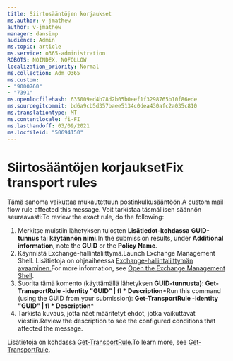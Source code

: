 ```yaml
---
title: Siirtosääntöjen korjaukset
ms.author: v-jmathew
author: v-jmathew
manager: dansimp
audience: Admin
ms.topic: article
ms.service: o365-administration
ROBOTS: NOINDEX, NOFOLLOW
localization_priority: Normal
ms.collection: Adm_O365
ms.custom:
- "9000760"
- "7391"
ms.openlocfilehash: 635009ed4b78d2b05b0eef1f3298765b10f86ede
ms.sourcegitcommit: bd6a9cb5d357baee5134c0dea430afc2a035c810
ms.translationtype: MT
ms.contentlocale: fi-FI
ms.lasthandoff: 03/09/2021
ms.locfileid: "50694150"
---
```

# <a name="fix-transport-rules"></a><span data-ttu-id="7a23b-102">Siirtosääntöjen korjaukset</span><span class="sxs-lookup"><span data-stu-id="7a23b-102">Fix transport rules</span></span>

<span data-ttu-id="7a23b-103">Tämä sanoma vaikuttaa mukautettuun postinkulkusääntöön.</span><span class="sxs-lookup"><span data-stu-id="7a23b-103">A custom mail flow rule affected this message.</span></span> <span data-ttu-id="7a23b-104">Voit tarkistaa täsmällisen säännön seuraavasti:</span><span class="sxs-lookup"><span data-stu-id="7a23b-104">To review the exact rule, do the following:</span></span>

1. <span data-ttu-id="7a23b-105">Merkitse muistiin lähetyksen tulosten **Lisätiedot-kohdassa** **GUID-tunnus** tai **käytännön nimi.**</span><span class="sxs-lookup"><span data-stu-id="7a23b-105">In the submission results, under **Additional information**, note the **GUID** or the **Policy Name**.</span></span>
2. <span data-ttu-id="7a23b-106">Käynnistä Exchange-hallintaliittymä.</span><span class="sxs-lookup"><span data-stu-id="7a23b-106">Launch Exchange Management Shell.</span></span> <span data-ttu-id="7a23b-107">Lisätietoja on ohjeaiheessa [Exchange-hallintaliittymän avaaminen.](https://go.microsoft.com/fwlink/?linkid=2101432)</span><span class="sxs-lookup"><span data-stu-id="7a23b-107">For more information, see [Open the Exchange Management Shell](https://go.microsoft.com/fwlink/?linkid=2101432).</span></span>
3. <span data-ttu-id="7a23b-108">Suorita tämä komento (käyttämällä lähetyksen  **GUID-tunnusta): Get-TransportRule -identity "GUID" | fl \* Description**\*</span><span class="sxs-lookup"><span data-stu-id="7a23b-108">Run this command (using the GUID from your submission):  **Get-TransportRule -identity "GUID" | fl \* Description**\*</span></span>
4. <span data-ttu-id="7a23b-109">Tarkista kuvaus, jotta näet määritetyt ehdot, jotka vaikuttavat viestiin.</span><span class="sxs-lookup"><span data-stu-id="7a23b-109">Review the description to see the configured conditions that affected the message.</span></span>

<span data-ttu-id="7a23b-110">Lisätietoja on kohdassa [Get-TransportRule.](https://go.microsoft.com/fwlink/?linkid=2101523)</span><span class="sxs-lookup"><span data-stu-id="7a23b-110">To learn more, see [Get-TransportRule](https://go.microsoft.com/fwlink/?linkid=2101523).</span></span>
